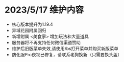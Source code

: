 # 2023/5/17 维护内容

* 核心版本提升为1.19.4
* 异域花园附属回归
* 新增附属 <美食家> 增加玩法和大量道具
* 服务器将不再支持任何微信渠道赞助
* 维护后旧版菜单失效,请使用/bs打开菜单并购买新版菜单
* 防化服Pro夜视已修复，请联系老狗换新（只需要换头盔）
